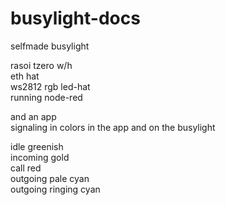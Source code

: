 # busylight-docs

selfmade busylight  

rasoi tzero w/h   
eth hat  
ws2812 rgb led-hat  
running node-red  
  
and an app   
signaling in colors in the app and on the busylight  
  
idle greenish  
incoming gold  
call red  
outgoing pale cyan  
outgoing ringing cyan  

